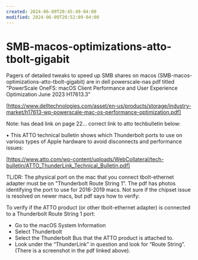 ```yaml
---
created: 2024-06-09T20:45:49-04:00
modified: 2024-06-09T20:52:09-04:00
---
```


# SMB-macos-optimizations-atto-tbolt-gigabit

Pagers of detailed tweaks to speed up SMB shares on macos (SMB-macos-optimizations-atto-tbolt-gigabit) are in dell powerscale-nas pdf titled "PowerScale OneFS: macOS Client Performance and User Experience Optimization June 2023 H17613.3"

[https://www.delltechnologies.com/asset/en-us/products/storage/industry-market/h17613-wp-powerscale-mac-os-performance-optimization.pdf]

Note: has dead link on page 22... correct link to atto techbulletin below:

▪ This ATTO technical bulletin shows which Thunderbolt ports to use on various types of Apple hardware to avoid disconnects and performance issues:

[https://www.atto.com/wp-content/uploads/WebCollateral/tech-bulletin/ATTO_ThunderLink_Technical_Bulletin.pdf]

TL/DR: The physical port on the mac that you connect tbolt-ethernet adapter must be on "Thunderbolt Route String 1". The pdf has photos identifying the port to use for 2016-2019 macs. Not sure if the chipset issue is resolved on newer macs, but pdf says how to verify:

To verify if the ATTO product (or other tbolt-ethernet adapter) is connected to a Thunderbolt Route String 1 port:
  * Go to the macOS System Information
  * Select Thunderbolt
  * Select the Thunderbolt Bus that the ATTO product is attached to.
  * Look under the “ThunderLink” in question and look for “Route String”. (There is a screenshot in the pdf linked above).
